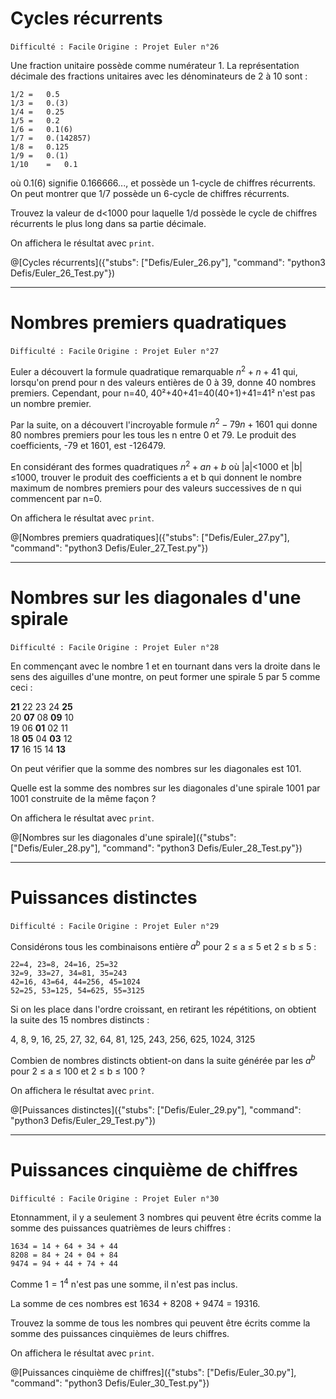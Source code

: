 # Cycles récurrents
`Difficulté : Facile`
`Origine : Projet Euler n°26`

Une fraction unitaire possède comme numérateur 1. La représentation décimale des fractions unitaires avec les dénominateurs de 2 à 10 sont :

    1/2	= 	0.5
    1/3	= 	0.(3)
    1/4	= 	0.25
    1/5	= 	0.2
    1/6	= 	0.1(6)
    1/7	= 	0.(142857)
    1/8	= 	0.125
    1/9	= 	0.(1)
    1/10	= 	0.1 

où 0.1(6) signifie 0.166666..., et possède un 1-cycle de chiffres récurrents. On peut montrer que 1/7 possède un 6-cycle de chiffres récurrents.

Trouvez la valeur de d<1000 pour laquelle 1/d possède le cycle de chiffres récurrents le plus long dans sa partie décimale.

On affichera le résultat avec `print`.

@[Cycles récurrents]({"stubs": ["Defis/Euler_26.py"], "command": "python3 Defis/Euler_26_Test.py"})

---

# Nombres premiers quadratiques
`Difficulté : Facile`
`Origine : Projet Euler n°27`

Euler a découvert la formule quadratique remarquable $`n^2 + n+41`$ qui, lorsqu'on prend pour n des valeurs entières de 0 à 39, donne 40 nombres premiers. Cependant, pour n=40, 40²+40+41=40(40+1)+41=41² n'est pas un nombre premier.

Par la suite, on a découvert l'incroyable formule $`n^2-79n+1601`$ qui donne 80 nombres premiers pour les tous les n entre 0 et 79. Le produit des coefficients, -79 et 1601, est -126479.


En considérant des formes quadratiques $`n^2+an+b`$ où |a|<1000 et |b|≤1000, trouver le produit des coefficients a et b qui donnent le nombre maximum de nombres premiers pour des valeurs successives de n qui commencent par n=0.

On affichera le résultat avec `print`.

@[Nombres premiers quadratiques]({"stubs": ["Defis/Euler_27.py"], "command": "python3 Defis/Euler_27_Test.py"})

---

# Nombres sur les diagonales d'une spirale
`Difficulté : Facile`
`Origine : Projet Euler n°28`

En commençant avec le nombre 1 et en tournant dans vers la droite dans le sens des aiguilles d'une montre, on peut former une spirale 5 par 5 comme ceci :

**21** 22 23 24 **25**  
20   **07**   08   **09** 10  
19   06   **01**   02 11  
18   **05**   04   **03** 12  
**17** 16 15 14 **13**  

On peut vérifier que la somme des nombres sur les diagonales est 101.

Quelle est la somme des nombres sur les diagonales d'une spirale 1001 par 1001 construite de la même façon ?

On affichera le résultat avec `print`.

@[Nombres sur les diagonales d'une spirale]({"stubs": ["Defis/Euler_28.py"], "command": "python3 Defis/Euler_28_Test.py"})

---

# Puissances distinctes
`Difficulté : Facile`
`Origine : Projet Euler n°29`

Considérons tous les combinaisons entière $`a^b`$ pour 2 ≤ a ≤ 5 et 2 ≤ b ≤ 5 :

    22=4, 23=8, 24=16, 25=32  
    32=9, 33=27, 34=81, 35=243  
    42=16, 43=64, 44=256, 45=1024  
    52=25, 53=125, 54=625, 55=3125  

Si on les place dans l'ordre croissant, en retirant les répétitions, on obtient la suite des 15 nombres distincts :

4, 8, 9, 16, 25, 27, 32, 64, 81, 125, 243, 256, 625, 1024, 3125

Combien de nombres distincts obtient-on dans la suite générée par les $`a^b`$ pour 2 ≤ a ≤ 100 et 2 ≤ b ≤ 100 ?

On affichera le résultat avec `print`.

@[Puissances distinctes]({"stubs": ["Defis/Euler_29.py"], "command": "python3 Defis/Euler_29_Test.py"})

---

# Puissances cinquième de chiffres
`Difficulté : Facile`
`Origine : Projet Euler n°30`

Etonnamment, il y a seulement 3 nombres qui peuvent être écrits comme la somme des puissances quatrièmes de leurs chiffres : 

    1634 = 14 + 64 + 34 + 44
    8208 = 84 + 24 + 04 + 84
    9474 = 94 + 44 + 74 + 44

Comme $`1 = 1^4`$ n'est pas une somme, il n'est pas inclus.

La somme de ces nombres est 1634 + 8208 + 9474 = 19316.

Trouvez la somme de tous les nombres qui peuvent être écrits comme la somme des puissances cinquièmes de leurs chiffres.

On affichera le résultat avec `print`.

@[Puissances cinquième de chiffres]({"stubs": ["Defis/Euler_30.py"], "command": "python3 Defis/Euler_30_Test.py"})
